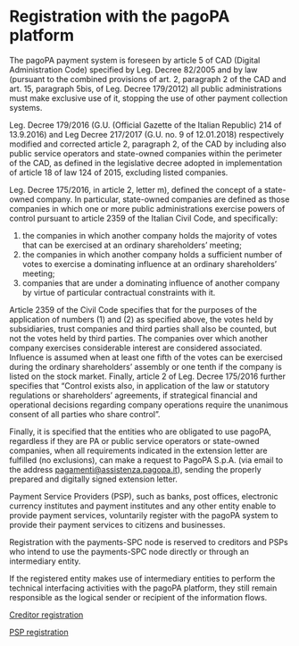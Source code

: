 # Registration with the pagoPA platform

The pagoPA payment system is foreseen by article 5 of CAD (Digital Administration Code) specified by Leg. Decree 82/2005 and by law (pursuant to the combined provisions of art. 2, paragraph 2 of the CAD and art. 15, paragraph 5bis, of Leg. Decree 179/2012) all public administrations must make exclusive use of it, stopping the use of other payment collection systems.

Leg. Decree 179/2016 (G.U. (Official Gazette of the Italian Republic) 214 of 13.9.2016) and Leg Decree 217/2017 (G.U. no. 9 of 12.01.2018) respectively modified and corrected article 2, paragraph 2, of the CAD by including also public service operators and state-owned companies within the perimeter of the CAD, as defined in the legislative decree adopted in implementation of article 18 of law 124 of 2015, excluding listed companies.

Leg. Decree 175/2016, in article 2, letter m), defined the concept of a state-owned company. In particular, state-owned companies are defined as those companies in which one or more public administrations exercise powers of control pursuant to article 2359 of the Italian Civil Code, and specifically:

1. the companies in which another company holds the majority of votes that can be exercised at an ordinary shareholders’ meeting;
2. the companies in which another company holds a sufficient number of votes to exercise a dominating influence at an ordinary shareholders’ meeting;
3. companies that are under a dominating influence of another company by virtue of particular contractual constraints with it.

Article 2359 of the Civil Code specifies that for the purposes of the application of numbers (1) and (2) as specified above, the votes held by subsidiaries, trust companies and third parties shall also be counted, but not the votes held by third parties. The companies over which another company exercises considerable interest are considered associated. Influence is assumed when at least one fifth of the votes can be exercised during the ordinary shareholders’ assembly or one tenth if the company is listed on the stock market. Finally, article 2 of Leg. Decree 175/2016 further specifies that “Control exists also, in application of the law or statutory regulations or shareholders’ agreements, if strategical financial and operational decisions regarding company operations require the unanimous consent of all parties who share control”.

Finally, it is specified that the entities who are obligated to use pagoPA, regardless if they are PA or public service operators or state-owned companies, when all requirements indicated in the extension letter are fulfilled (no exclusions), can make a request to PagoPA S.p.A. (via email to the address [pagamenti@assistenza.pagopa.it](mailto:pagamenti@assistenza.pagopa.it)), sending the properly prepared and digitally signed extension letter.

Payment Service Providers (PSP), such as banks, post offices, electronic currency institutes and payment institutes and any other entity enable to provide payment services, voluntarily register with the pagoPA system to provide their payment services to citizens and businesses.

Registration with the payments-SPC node is reserved to creditors and PSPs who intend to use the payments-SPC node directly or through an intermediary entity.

If the registered entity makes use of intermediary entities to perform the technical interfacing activities with the pagoPA platform, they still remain responsible as the logical sender or recipient of the information flows.

[Creditor registration](../../creditor/registration.md)

[PSP registration](../../payment-service-provider/registration.md)